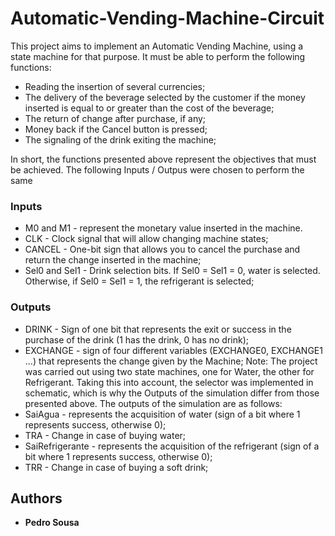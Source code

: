 # Automatic-Vending-Machine-Circuit

This project aims to implement an Automatic Vending Machine, using a state machine for that purpose. It must be able to perform the following functions:
* Reading the insertion of several currencies;
* The delivery of the beverage selected by the customer if the money inserted is equal to or greater than the cost of the beverage;
* The return of change after purchase, if any;
* Money back if the Cancel button is pressed;
* The signaling of the drink exiting the machine;

In short, the functions presented above represent the objectives that must be achieved. The following Inputs / Outpus were chosen to perform the same

### Inputs

* M0 and M1 - represent the monetary value inserted in the machine.
* CLK - Clock signal that will allow changing machine states;
* CANCEL - One-bit sign that allows you to cancel the purchase and return the change inserted in the machine;
* Sel0 and Sel1 - Drink selection bits. If Sel0 = Sel1 = 0, water is selected. Otherwise, if Sel0 = Sel1 = 1, the refrigerant is selected;

### Outputs

* DRINK - Sign of one bit that represents the exit or success in the purchase of the drink (1 has the drink, 0 has no drink);
* EXCHANGE - sign of four different variables (EXCHANGE0, EXCHANGE1 ...) that represents the change given by the Machine;
Note: The project was carried out using two state machines, one for Water, the other for Refrigerant. Taking this into account, the selector was implemented in schematic, which is why the Outputs of the simulation differ from those presented above. The outputs of the simulation are as follows:
* SaiAgua - represents the acquisition of water (sign of a bit where 1 represents success, otherwise 0);
* TRA - Change in case of buying water;
* SaiRefrigerante - represents the acquisition of the refrigerant (sign of a bit where 1 represents success, otherwise 0);
* TRR - Change in case of buying a soft drink;

## Authors

* **Pedro Sousa**
